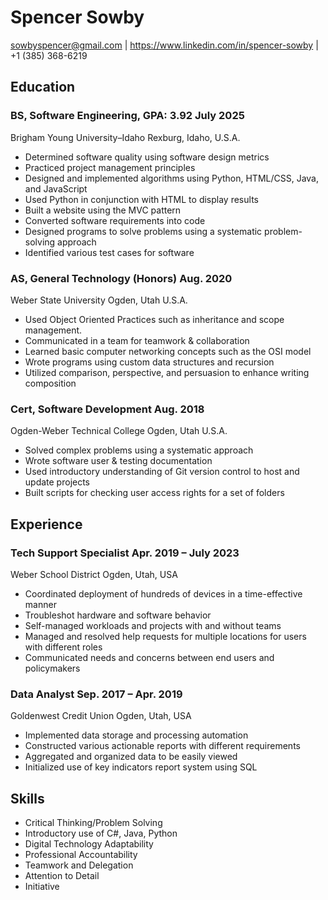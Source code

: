 # Spencer Sowby
sowbyspencer@gmail.com | https://www.linkedin.com/in/spencer-sowby | +1 (385) 368-6219

## Education
### BS, Software Engineering, GPA: 3.92 July 2025 
Brigham Young University–Idaho Rexburg, Idaho, U.S.A.
- Determined software quality using software design metrics
- Practiced project management principles
- Designed and implemented algorithms using Python, HTML/CSS, Java, and JavaScript
- Used Python in conjunction with HTML to display results
- Built a website using the MVC pattern
- Converted software requirements into code
- Designed programs to solve problems using a systematic problem-solving approach
- Identified various test cases for software
### AS, General Technology (Honors) Aug. 2020
Weber State University Ogden, Utah U.S.A.
- Used Object Oriented Practices such as inheritance and scope management.
- Communicated in a team for teamwork & collaboration
- Learned basic computer networking concepts such as the OSI model
- Wrote programs using custom data structures and recursion
- Utilized comparison, perspective, and persuasion to enhance writing composition
### Cert, Software Development Aug. 2018
Ogden-Weber Technical College Ogden, Utah U.S.A.
- Solved complex problems using a systematic approach
- Wrote software user & testing documentation
- Used introductory understanding of Git version control to host and update projects
- Built scripts for checking user access rights for a set of folders

## Experience
### Tech Support Specialist Apr. 2019 – July 2023
Weber School District Ogden, Utah, USA
- Coordinated deployment of hundreds of devices in a time-effective manner
- Troubleshot hardware and software behavior
- Self-managed workloads and projects with and without teams
- Managed and resolved help requests for multiple locations for users with different roles
- Communicated needs and concerns between end 
users and policymakers
### Data Analyst Sep. 2017 – Apr. 2019
Goldenwest Credit Union Ogden, Utah, USA
- Implemented data storage and processing automation
- Constructed various actionable reports with different requirements
- Aggregated and organized data to be easily viewed
- Initialized use of key indicators report system using SQL

## Skills
- Critical Thinking/Problem Solving
- Introductory use of C#, Java, Python
- Digital Technology Adaptability
- Professional Accountability
- Teamwork and Delegation
- Attention to Detail
- Initiative
 
